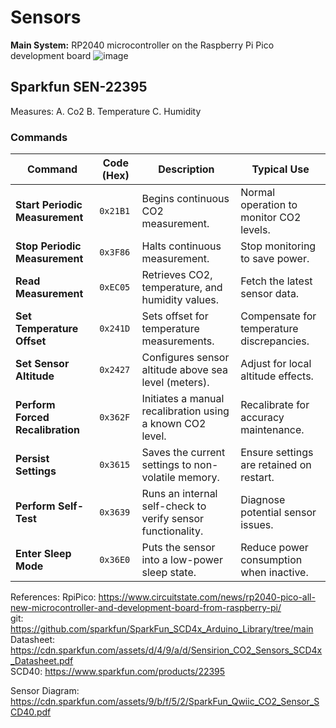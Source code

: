 # Sensors

**Main System:**  RP2040 microcontroller on the Raspberry Pi Pico development board
![image](https://github.com/user-attachments/assets/dcb6092a-de06-4195-be44-7cabcdcf27f4)


## Sparkfun SEN-22395
Measures:
A. Co2
B. Temperature
C. Humidity

### Commands
| **Command**                     | **Code (Hex)** | **Description**                                              | **Typical Use**                          |
|---------------------------------|----------------|--------------------------------------------------------------|------------------------------------------|
| **Start Periodic Measurement**  | `0x21B1`        | Begins continuous CO2 measurement.                            | Normal operation to monitor CO2 levels.  |
| **Stop Periodic Measurement**   | `0x3F86`        | Halts continuous measurement.                                 | Stop monitoring to save power.           |
| **Read Measurement**            | `0xEC05`        | Retrieves CO2, temperature, and humidity values.              | Fetch the latest sensor data.            |
| **Set Temperature Offset**      | `0x241D`        | Sets offset for temperature measurements.                     | Compensate for temperature discrepancies.|
| **Set Sensor Altitude**         | `0x2427`        | Configures sensor altitude above sea level (meters).          | Adjust for local altitude effects.       |
| **Perform Forced Recalibration**| `0x362F`        | Initiates a manual recalibration using a known CO2 level.     | Recalibrate for accuracy maintenance.    |
| **Persist Settings**            | `0x3615`        | Saves the current settings to non-volatile memory.            | Ensure settings are retained on restart. |
| **Perform Self-Test**           | `0x3639`        | Runs an internal self-check to verify sensor functionality.   | Diagnose potential sensor issues.        |
| **Enter Sleep Mode**            | `0x36E0`        | Puts the sensor into a low-power sleep state.                 | Reduce power consumption when inactive.  |


References: 
RpiPico: https://www.circuitstate.com/news/rp2040-pico-all-new-microcontroller-and-development-board-from-raspberry-pi/ <br>
git: https://github.com/sparkfun/SparkFun_SCD4x_Arduino_Library/tree/main <br>
Datasheet: https://cdn.sparkfun.com/assets/d/4/9/a/d/Sensirion_CO2_Sensors_SCD4x_Datasheet.pdf <br>
SCD40: https://www.sparkfun.com/products/22395 <br>

Sensor Diagram: https://cdn.sparkfun.com/assets/9/b/f/5/2/SparkFun_Qwiic_CO2_Sensor_SCD40.pdf <br>
